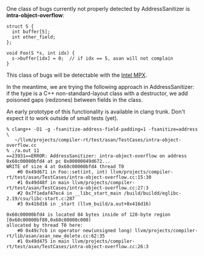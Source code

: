 One class of bugs currently not properly detected by AddressSanitizer is **intra-object-overflow**:

```
struct S {
  int buffer[5];
  int other_field;
};

void Foo(S *s, int idx) {
  s->buffer[idx] = 0;  // if idx == 5, asan will not complain
}

```


This class of bugs will be detectable with the [Intel MPX](IntelMemoryProtectionExtensions.md).

In the meantime, we are trying the following approach in AddressSanitizer:
if the type is a C++ non-standard-layout class with a destructor, we add poisoned gaps (redzones) between fields in the class.

An early prototype of this functionality is available in clang trunk. Don't expect it to work outside of small tests (yet).
```
% clang++ -O1 -g -fsanitize-address-field-padding=1 -fsanitize=address \
   ~/llvm/projects/compiler-rt/test/asan/TestCases/intra-object-overflow.cc
% ./a.out 11
==23931==ERROR: AddressSanitizer: intra-object-overflow on address 0x60c00000bfd4 at pc 0x00000049d672...
WRITE of size 4 at 0x60c00000bfd4 thread T0
    #0 0x49d671 in Foo::set(int, int) llvm/projects/compiler-rt/test/asan/TestCases/intra-object-overflow.cc:15:30
    #1 0x49d48f in main llvm/projects/compiler-rt/test/asan/TestCases/intra-object-overflow.cc:27:3
    #2 0x7f1edaf47ec4 in __libc_start_main /build/buildd/eglibc-2.19/csu/libc-start.c:287
    #3 0x416d16 in _start (llvm_build/a.out+0x416d16)

0x60c00000bfd4 is located 84 bytes inside of 128-byte region [0x60c00000bf80,0x60c00000c000)
allocated by thread T0 here:
    #0 0x49c7cb in operator new(unsigned long) llvm/projects/compiler-rt/lib/asan/asan_new_delete.cc:62:35
    #1 0x49d475 in main llvm/projects/compiler-rt/test/asan/TestCases/intra-object-overflow.cc:26:3

```